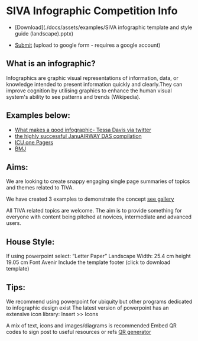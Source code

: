 
# SIVA Infographic Competition Info

* [Download](./docs/assets/examples/SIVA infographic template and style guide (landscape).pptx)

* [Submit](https://forms.gle/CwFKFnoAnvXGyb9y9) (upload to google form - requires a google account)

## What is an infographic?

Infographics are graphic visual representations of information, data, or knowledge intended to present information quickly and clearly.They can improve cognition by utilising graphics to enhance the human visual system's ability to see patterns and trends (Wikipedia).

## Examples below:

* [What makes a good infographic-  Tessa Davis via twitter](https://twitter.com/tessardavis/status/1478272251116113922?lang=en-GB)
* [the highly successful JanuAIRWAY DAS compilation](https://issuu.com/difficultairwaysociety/docs/_januairway_2022_the_compilation)
* [ICU one Pagers](https://onepagericu.com)
* [BMJ](https://www.bmj.com/infographics)

## Aims:

We are looking to create snappy engaging single page summaries of topics and themes related to TIVA.

We have created 3 examples to demonstrate the concept [see gallery](https://timcknowles.github.io/SIVA)

All TIVA related topics are welcome.  The aim is to provide something for everyone with content being pitched at novices, intermediate and advanced users. 

## House Style:

If using powerpoint select:
“Letter Paper” Landscape Width: 25.4 cm height 19.05 cm
Font Avenir 
Include the template footer (click to download template)

## Tips:

We recommend using powerpoint for ubiquity but other programs dedicated to infographic design exist
The latest version of powerpoint has an extensive icon library: Insert >> Icons

A mix of text, icons and images/diagrams is recommended
Embed QR codes to sign post to useful resources or refs [QR generator](https://www.qr-code-generator.com)
       